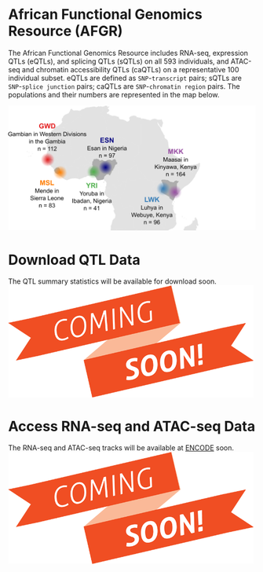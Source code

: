 # African Functional Genomics Resource (AFGR)
The African Functional Genomics Resource includes RNA-seq, expression QTLs (eQTLs), and splicing QTLs (sQTLs) on all 593 individuals, and ATAC-seq and chromatin accessibility QTLs (caQTLs) on a representative 100 individual subset. eQTLs are defined as `SNP`-`transcript` pairs; sQTLs are `SNP`-`splice junction` pairs; caQTLs are `SNP`-`chromatin region` pairs. The populations and their numbers are represented in the map below.

![AFGR](https://github.com/smontgomlab/AFGR/blob/main/AFGRmap.png)

# Download QTL Data

The QTL summary statistics will be available for download soon.
<img src="https://github.com/smontgomlab/AFGR/blob/main/comingsoon.png" width="500">

# Access RNA-seq and ATAC-seq Data

The RNA-seq and ATAC-seq tracks will be available at [ENCODE](https://www.encodeproject.org/) soon.
<img src="https://github.com/smontgomlab/AFGR/blob/main/comingsoon.png" width="500">
